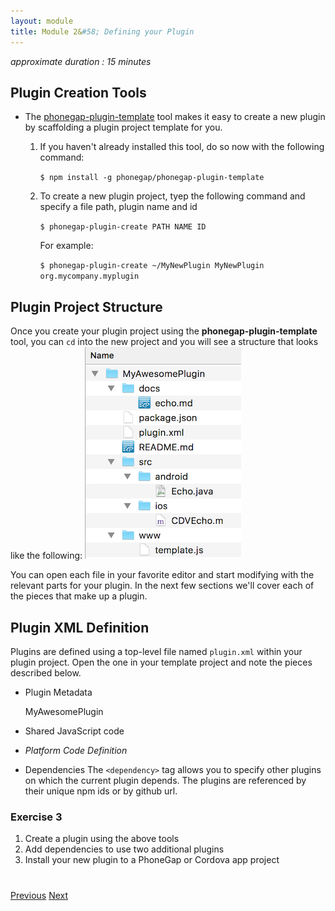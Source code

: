 ```yaml
---
layout: module
title: Module 2&#58; Defining your Plugin
---
```

_approximate duration : 15 minutes_

## Plugin Creation Tools

- The [phonegap-plugin-template](https://github.com/phonegap/phonegap-plugin-template) tool makes it easy to create a new plugin by scaffolding a plugin project template for you.

    1. If you haven't already installed this tool, do so now with the following command:

        `$ npm install -g phonegap/phonegap-plugin-template`

    2. To create a new plugin project, tyep the following command and specify a file path, plugin name and id 

        `$ phonegap-plugin-create PATH NAME ID`

        For example:<br>

        `$ phonegap-plugin-create ~/MyNewPlugin MyNewPlugin org.mycompany.myplugin`

## Plugin Project Structure 
Once you create your plugin project using the **phonegap-plugin-template** tool, you can `cd` into the new project and you will see a structure that looks like the following:
![](images/plugin-structure.png)

You can open each file in your favorite editor and start modifying with the relevant parts for your plugin. In the next few sections we'll cover each of the pieces that make up a plugin. 

## Plugin XML Definition

Plugins are defined using a top-level file named `plugin.xml` within your plugin project. Open the one in your template project and note the pieces described below. 

  - Plugin Metadata

    <plugin xmlns="http://cordova.apache.org/ns/plugins/1.0"
           id="org.devgirl.testplugin" version="0.0.1">
    <name>MyAwesomePlugin</name>

  - Shared JavaScript code
 
    <js-module src="www/template.js" name="Template">
        <clobbers target="Template" />
    </js-module>

  - **Platform Code* Definition*

    <platform name="android">
        <config-file target="res/xml/config.xml" parent="/*">
            <feature name="Echo" >
                <param name="android-package" value="org.apache.cordova.test.Echo"/>
            </feature>
        </config-file>
        <source-file src="src/android/Echo.java" target-dir="src/org/apache/cordova/test" />
    </platform>

  - Dependencies
  The `<dependency>` tag allows you to specify other plugins on which the current plugin depends. The plugins are referenced by their unique npm ids or by github url.

### Exercise 3

1. Create a plugin using the above tools
2. Add dependencies to use two additional plugins
3. Install your new plugin to a PhoneGap or Cordova app project

<!-- Add plugin validation? -->


<div class="row" style="margin-top:40px;">
<div class="col-sm-12">
<a href="lesson1.html" class="btn btn-default"><i class="glyphicon glyphicon-chevron-left"></i> Previous</a>
<a href="lesson3.html" class="btn btn-default pull-right">Next <i class="glyphicon
glyphicon-chevron-right"></i></a>
</div>
</div>
